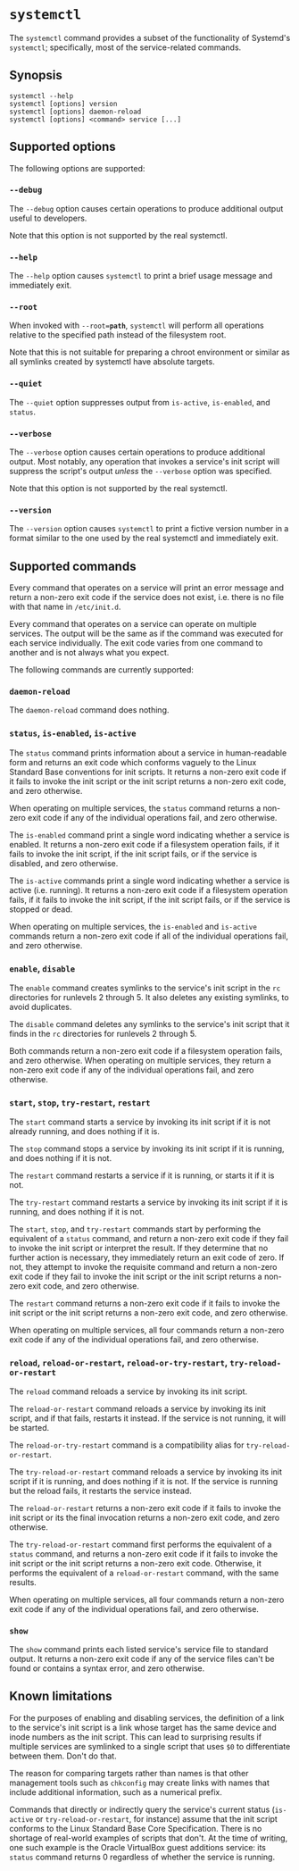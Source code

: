 # `systemctl`

The `systemctl` command provides a subset of the functionality of Systemd's `systemctl`; specifically, most of the service-related commands.

## Synopsis

    systemctl --help
    systemctl [options] version
    systemctl [options] daemon-reload
    systemctl [options] <command> service [...]

## Supported options

The following options are supported:

### `--debug`

The `--debug` option causes certain operations to produce additional output useful to developers.

Note that this option is not supported by the real systemctl.

### `--help`

The `--help` option causes `systemctl` to print a brief usage message and immediately exit.

### `--root`

When invoked with `--root=`**`path`**, `systemctl` will perform all operations relative to the specified path instead of the filesystem root.

Note that this is not suitable for preparing a chroot environment or similar as all symlinks created by systemctl have absolute targets.

### `--quiet`

The `--quiet` option suppresses output from `is-active`, `is-enabled`, and `status`.

### `--verbose`

The `--verbose` option causes certain operations to produce additional output.  Most notably, any operation that invokes a service's init script will suppress the script's output _unless_ the `--verbose` option was specified.

Note that this option is not supported by the real systemctl.

### `--version`

The `--version` option causes `systemctl` to print a fictive version number in a format similar to the one used by the real systemctl and immediately exit.

## Supported commands

Every command that operates on a service will print an error message and return a non-zero exit code if the service does not exist, i.e. there is no file with that name in `/etc/init.d`.

Every command that operates on a service can operate on multiple services.  The output will be the same as if the command was executed for each service individually.  The exit code varies from one command to another and is not always what you expect.

The following commands are currently supported:

### `daemon-reload`

The `daemon-reload` command does nothing.

### `status`, `is-enabled`, `is-active`

The `status` command prints information about a service in human-readable form and returns an exit code which conforms vaguely to the Linux Standard Base conventions for init scripts.  It returns a non-zero exit code if it fails to invoke the init script or the init script returns a non-zero exit code, and zero otherwise.

When operating on multiple services, the `status` command returns a non-zero exit code if any of the individual operations fail, and zero otherwise.

The `is-enabled` command print a single word indicating whether a service is enabled.  It returns a non-zero exit code if a filesystem operation fails, if it fails to invoke the init script, if the init script fails, or if the service is disabled, and zero otherwise.

The `is-active` commands print a single word indicating whether a service is active (i.e. running).  It returns a non-zero exit code if a filesystem operation fails, if it fails to invoke the init script, if the init script fails, or if the service is stopped or dead.

When operating on multiple services, the `is-enabled` and `is-active` commands return a non-zero exit code if all of the individual operations fail, and zero otherwise.

### `enable`, `disable`

The `enable` command creates symlinks to the service's init script in the `rc` directories for runlevels 2 through 5.  It also deletes any existing symlinks, to avoid duplicates.

The `disable` command deletes any symlinks to the service's init script that it finds in the `rc` directories for runlevels 2 through 5.

Both commands return a non-zero exit code if a filesystem operation fails, and zero otherwise.  When operating on multiple services, they return a non-zero exit code if any of the individual operations fail, and zero otherwise.

### `start`, `stop`, `try-restart`, `restart`

The `start` command starts a service by invoking its init script if it is not already running, and does nothing if it is.

The `stop` command stops a service by invoking its init script if it is running, and does nothing if it is not.

The `restart` command restarts a service if it is running, or starts it if it is not.

The `try-restart` command restarts a service by invoking its init script if it is running, and does nothing if it is not.

The `start`, `stop`, and `try-restart` commands start by performing the equivalent of a `status` command, and return a non-zero exit code if they fail to invoke the init script or interpret the result.  If they determine that no further action is necessary, they immediately return an exit code of zero.  If not, they attempt to invoke the requisite command and return a non-zero exit code if they fail to invoke the init script or the init script returns a non-zero exit code, and zero otherwise.

The `restart` command returns a non-zero exit code if it fails to invoke the init script or the init script returns a non-zero exit code, and zero otherwise.

When operating on multiple services, all four commands return a non-zero exit code if any of the individual operations fail, and zero otherwise.

### `reload`, `reload-or-restart`, `reload-or-try-restart`, `try-reload-or-restart`

The `reload` command reloads a service by invoking its init script.

The `reload-or-restart` command reloads a service by invoking its init script, and if that fails, restarts it instead.  If the service is not running, it will be started.

The `reload-or-try-restart` command is a compatibility alias for `try-reload-or-restart`.

The `try-reload-or-restart` command reloads a service by invoking its init script if it is running, and does nothing if it is not.  If the service is running but the reload fails, it restarts the service instead.

The `reload-or-restart` returns a non-zero exit code if it fails to invoke the init script or its the final invocation returns a non-zero exit code, and zero otherwise.

The `try-reload-or-restart` command first performs the equivalent of a `status` command, and returns a non-zero exit code if it fails to invoke the init script or the init script returns a non-zero exit code.  Otherwise, it performs the equivalent of a `reload-or-restart` command, with the same results.

When operating on multiple services, all four commands return a non-zero exit code if any of the individual operations fail, and zero otherwise.

### `show`

The `show` command prints each listed service's service file to standard output.  It returns a non-zero exit code if any of the service files can't be found or contains a syntax error, and zero otherwise.

## Known limitations

For the purposes of enabling and disabling services, the definition of a link to the service's init script is a link whose target has the same device and inode numbers as the init script.  This can lead to surprising results if multiple services are symlinked to a single script that uses `$0` to differentiate between them.  Don't do that.

The reason for comparing targets rather than names is that other management tools such as `chkconfig` may create links with names that include additional information, such as a numerical prefix.

Commands that directly or indirectly query the service's current status (`is-active` or `try-reload-or-restart`, for instance) assume that the init script conforms to the Linux Standard Base Core Specification.  There is no shortage of real-world examples of scripts that don't.  At the time of writing, one such example is the Oracle VirtualBox guest additions service: its `status` command returns 0 regardless of whether the service is running.
